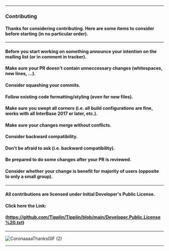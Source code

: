----
### Contributing
#### Thanks for considering contributing. Here are some items to consider before starting (in no particular order).
----
#### Before you start working on something announce your intention on the mailing list (or in comment in tracker).
#### Make sure your PR doesn't contain unneccessary changes (whitespaces, new lines, ...).
#### Consider squashing your commits.
#### Follow existing code formatting/styling (even for new files).
#### Make sure you swept all corners (i.e. all build configurations are fine, works with all InterBase 2017 or later, etc.).
#### Make sure your changes merge without conflicts.
#### Consider backward compatibility.
#### Don't be afraid to ask (i.e. backward compatibility).
#### Be prepared to do some changes after your PR is reviewed.
#### Consider whether your change is benefit for majority of users (opposite to only a small group).
----
#### All contributions are licensed under Initial Developer's Public License.
#### Click here the Link:
#### (https://github.com/Tipplin/Tipplin/blob/main/Developer.Public.License%20.txt)
----
![CoronaaaaThanksGIF (2)](https://user-images.githubusercontent.com/40143278/228883743-d1069671-d95a-45fd-bf7d-a29c7c1bc230.gif)

----
